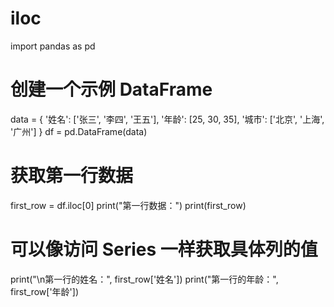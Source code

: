 # iloc
import pandas as pd

# 创建一个示例 DataFrame
data = {
    '姓名': ['张三', '李四', '王五'],
    '年龄': [25, 30, 35],
    '城市': ['北京', '上海', '广州']
}
df = pd.DataFrame(data)

# 获取第一行数据
first_row = df.iloc[0]
print("第一行数据：")
print(first_row)

# 可以像访问 Series 一样获取具体列的值
print("\n第一行的姓名：", first_row['姓名'])
print("第一行的年龄：", first_row['年龄'])
